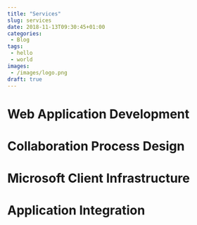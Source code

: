 ```yaml
---
title: "Services"
slug: services
date: 2018-11-13T09:30:45+01:00
categories:
 - Blog
tags:
 - hello
 - world
images:
 - /images/logo.png
draft: true
---
```


# Web Application Development


# Collaboration Process Design


# Microsoft Client Infrastructure


# Application Integration

